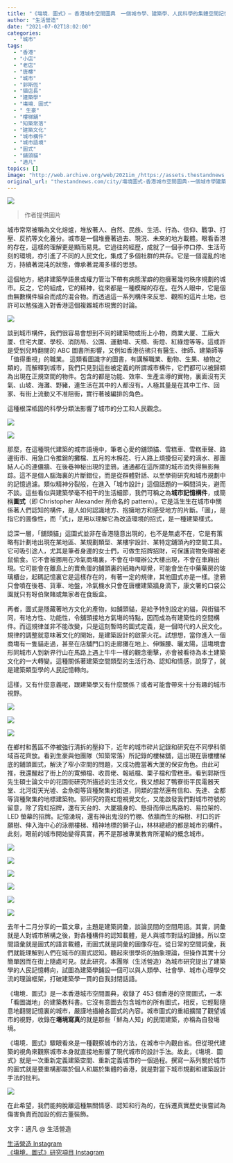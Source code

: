 ```yaml
---
title: "《塲境．圖式》— 香港城市空間圖典　一個城市學、建築學、人民科學的集體空間記憶研究"
author: "生活營造"
date: "2021-07-02T18:02:00"
categories:
  - "城市"
tags:
  - "香港"
  - "小店"
  - "老店"
  - "唐樓"
  - "城市"
  - "郭斯恆"
  - "貓店長"
  - "建築學"
  - "塲境．圖式"
  - " 生豪"
  - "樓梯舖"
  - "知築常落"
  - "建築文化"
  - "城市構件"
  - "城市語境"
  - "圖式"
  - "舖頭貓"
  - "適凡"
topics: []
image: "http://web.archive.org/web/2021im_/https://assets.thestandnews.com/media/photos/00_EVNCKt6.jpg"
original_url: "thestandnews.com/city/塲境圖式-香港城市空間圖典-一個城市學建築學人民科學的集體空間記憶研究"
---
```

![](http://web.archive.org/web/2021im_/https://assets.thestandnews.com/media/photos/00_EVNCKt6.jpg)
> 作者提供圖片

城市常常被稱為文化熔爐，堆放著人、自然、民族、生活、行為、信仰、戰爭、打壓、反抗等文化養分。城市是一個堆疊著過去、現況、未來的地方載體。眼看香港的存在，這樣的理解更是顯而易見。它過往的經歷，成就了一個手停口停、生活苛刻的環境，亦引進了不同的人民文化，集成了多個社群的共存。它是一個混亂的地方，持續著混沌的狀態，傳承著混濁多樣的思想。

這個地方，絕非建築學語景或權力管治下帶有病態潔癖的抱擁著幾何秩序規劃的城市。反之，它的組成，它的精神，從來都是一種模糊的存在。在外人眼中，它是個由無數構件組合而成的混合物。而透過這一系列構件來反思、觀照的這片土地，也許可以勉強進入對香港這個複雜城市現實的討論。

![](http://web.archive.org/web/2021im_/https://assets.thestandnews.com/media/photos/A_WPnNLX5.jpg)

談到城市構件，我們很容易會想到不同的建築物或街上小物，商業大厦、工廠大厦、住宅大厦、學校、消防局、公園、運動塲、天橋、街燈、紅綠燈等等。這或許是受到兒時翻閱的 ABC 圖書所影響，又例如香港彷彿只有醫生、律師、建築師等「值得重視」的職業。 這類看圖識字的圖書，有講解職業、動物、生果、植物之類的，而解釋到城市，我們只見到這些被定義的所謂城市構件，它們都可以被歸類為出現在正規空間的物件。包含的都是功能、效率、生產主導的實物，裏面沒有天氣、山坡、海灘、野豬，連生活在其中的人都沒有。人極其量是在其中工作、回家、有街上流動又不准阻街，實行著被編排的角色。

這種根深柢固的科學分類法影響了城市的分工和人民觀念。

![](http://web.archive.org/web/2021im_/https://assets.thestandnews.com/media/photos/B1.jpg)

![](http://web.archive.org/web/2021im_/https://assets.thestandnews.com/media/photos/B2.jpg)

那麼，在這種現代建築的城市語境中，筆者心愛的舖頭貓、雪糕車、雪糕車聲、路邊街市、用急口令推銷的攤檔、五月的木棉花、行人路上煩擾但可愛的滴水、那團結人心的連儂牆、在後巷神秘出現的塗鴉，通通都在這所謂的城市消失得無影無踪。這不是個人腦海裏的片斷錯位，而是從群體對話、以至學術研究和城市規劃中的記憶過濾。類似精神分裂般，在進入「城市設計」這個話題的一瞬間消失，避而不談。這些看似與建築學毫不相干的生活細節，我們可稱之為**城市記憶構件**，或簡稱**圖式**（即 Christopher Alexander 所命名的 pattern）。它是活生生在城市中關係著人們認知的構件，是人如何認識地方、抱擁地方和感受地方的片斷。「圖」，是指它的圖像性，而「式」，是用以理解它為改造環境的招式，是一種建築樣式。

諗深一層，「舖頭貓」這圖式並非在香港隨意出現的，也不是無處不在，它是有策略有計劃地出現在某地區、某規劃類型、某樓宇設計、某特定舖頭內的空間工具。它可吸引途人，尤其是筆者身邊的女士們，可做生招牌招財，可保護貨物免得被老鼠偷食。它不會被挪用在冷氣商塲裏，不會在中環辦公大樓出現，不會在車廂出現。它可能會在離島上的賣魚蛋的舖頭裏的紙箱內瞓覺，可能會坐在中藥藥房的玻璃櫃台，起碼記憶裏它是這樣存在的，有著一定的規律，其他圖式亦是一樣。塗鴉只會噴在後巷、貨車、地盤，冷氣機水只會在唐樓建築牆身滴下，康文署的口袋公園就只有呀伯聚賭或無家者在食飯盒。

再者，圖式是隱藏著地方文化的產物，如舖頭貓，是給予特別設定的貓，與街貓不同，有地方性、功能性，令舖頭接地方氣塲的特點，因而成為有建築性的空間構件。而這規律並非不能改變，只是這刻暫時的圖式定義，是一個時代的人民文化。規律的調整就意味著文化的開始，是建築設計的啟蒙火花。試想想，當你進入一個商塲有一隻貓走過，甚至在店舖門口的走廊攤在地上、伸懶腰、曬太陽，這塲境會形同城市人到新界行山在馬路上遇上牛牛一樣的觀念衝擊，亦會被看待為本土建築文化的一大轉變。這種關係著建築空間類型的生活行為、認知和情感，說穿了，就是建築類型學的人民記憶轉向。

這樣，又有什麼意義呢，跟建築學又有什麼關係？或者可能會帶來十分有趣的城市視野。

![](http://web.archive.org/web/2021im_/https://assets.thestandnews.com/media/photos/00.jpg)

![](http://web.archive.org/web/2021im_/https://assets.thestandnews.com/media/photos/C2.jpg)

![](http://web.archive.org/web/2021im_/https://assets.thestandnews.com/media/photos/C3.jpg)

在鄉村和舊區不停被強行清拆的壓抑下，近年的城市碎片記錄和研究在不同學科領域百花齊放。看到生豪與他團隊（知築常落）所記錄的樓梯舖，這出現在唐樓樓梯底的舖頭圖式，解決了窄小空間的問題，又成功擔當著大厦的保安角色。由此可推，我還醒起了街上的的寛頻檔、收買佬、報紙檔、栗子檔和雪糕車。看到郭斯恆先生碩士論文中的花園街研究所描述的生活文化，我又想起了鴨寮街平民電器天堂、北河街天光墟、金魚街等貨種聚集的街道，同類的當然還有信和、先達、金都等貨種聚集的地標建築物。郭研究的霓虹燈視覺文化，又能啟發我們對城市符號的留意，除了霓虹招牌，還有天台的、大厦牆身的、懸掛而伸出馬路的、易拉架的、LED 螢幕的招牌。記憶湧現，還有神出鬼沒的竹棚、依牆而生的榕樹、村口的許願樹、伸入海中心的泳棚樓梯、精神地標的獅子山，林林總總的都是城市的構件。此刻，眼前的城市開始變得真實，再不是那被專業教育所灌輸的概念城市。

![](http://web.archive.org/web/2021im_/https://assets.thestandnews.com/media/photos/E1.jpg)

![](http://web.archive.org/web/2021im_/https://assets.thestandnews.com/media/photos/E2.jpg)

![](http://web.archive.org/web/2021im_/https://assets.thestandnews.com/media/photos/E3.jpg)

![](http://web.archive.org/web/2021im_/https://assets.thestandnews.com/media/photos/E4.jpg)

![](http://web.archive.org/web/2021im_/https://assets.thestandnews.com/media/photos/E5.jpg)

![](http://web.archive.org/web/2021im_/https://assets.thestandnews.com/media/photos/E6.jpg)

去年十二月分享的一篇文章，主題是建築詞彙，談論民間的空間用語。其實，詞彙就是人對城市解構之後，對各種構件的認知載體，是人與城市對話的證據。所以空間語彙就是圖式的語言載體，而圖式就是詞彙的圖像存在。從日常的空間詞彙，我們就能理解到人們在城市的圖式認知。聽起來很學術的抽象理論，但操作其實十分簡單因而在街上隨處可見。就此研究，本團隊（生活營造）為城市研究提出了建築學的人民記憶轉向，試圖為建築學鋪設一個可以與人類學、社會學、城市心理學交流的理論框架，打破建築學一貫的自我封閉話語。

《塲境．圖式》是一本香港城市空間圖典，收錄了 453 個香港的空間圖式，一本「看圖識地」的建築教科書。它沒有意圖去包含城市的所有圖式，相反，它輕鬆隨意地翻閱記憶裏的城市，嚴謹地描繪各圖式的內容。城市圖式的重組擴闊了觀望城市的視野，收錄在**塲境寫真**的就是那些「鮮為人知」的民間建築，亦稱為自發塲境。

《塲境．圖式》驟眼看來是一種觀察城市的方法，在城市中內觀自省。但從現代建築的視角來觀察城市本身就直接地影響了現代城市的設計手法。故此，《塲境．圖式》就是一次重新定義建築空間、重新定義城市的一個過程。撰寫一系列關於城市的圖式就是要重構那屬於個人和屬於集體的香港，就是對當下城市規劃和建築設計手法的批判。

![](http://web.archive.org/web/2021im_/https://assets.thestandnews.com/media/photos/F.jpg)

在此希望，我們能夠脫離這種無關情感、認知和行為的，在拆遷真實歷史後嘗試為傷害負責而加設的假古董裝飾。

文字：適凡 @ 生活營造

[生活營造 Instagram](http://web.archive.org/web/20211229132218/https://www.instagram.com/in.light.of.living/)  
[《塲境．圖式》研究項目 Instagram](http://web.archive.org/web/20211229132218/https://www.instagram.com/pattern.language.setting/)